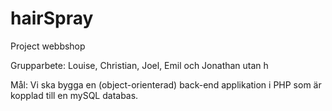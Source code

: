 # hairSpray
Project webbshop

Grupparbete: Louise, Christian, Joel, Emil och Jonathan utan h

Mål: Vi ska bygga en (object-orienterad) back-end applikation i PHP som är kopplad till en mySQL databas.

